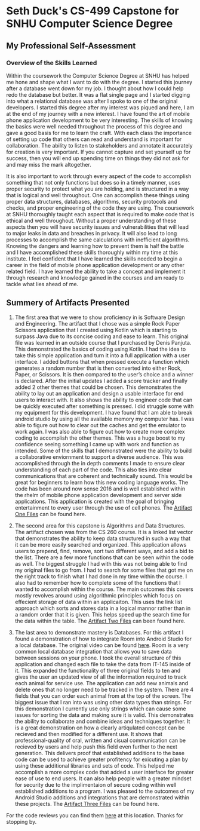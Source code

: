 # Seth Duck's CS-499 Capstone for SNHU Computer Science Degree

## My Professional Self-Assessment
### Overview of the Skills Learned
Within the coursework the Computer Science Degree at SNHU has helped me hone and shape what I want to do with the degree. I started this journey after a database went down for my job. I thought about how I could help redo the database but better. It was a flat single page and I started digging into what a relational database was after I spoke to one of the original developers. I started this degree after my interest was piqued and here, I am at the end of my journey with a new interest. I have found the art of mobile phone application development to be very interesting. The skills of knowing the basics were well needed throughout the process of this degree and gave a good basis for me to learn the craft. With each class the importance of setting up code that others can read and understand is important for collaboration. The ability to listen to stakeholders and annotate it accurately for creation is very important. If you cannot capture and set yourself up for success, then you will end up spending time on things they did not ask for and may miss the mark altogether.

It is also important to work through every aspect of the code to accomplish something that not only functions but does so in a timely manner, uses proper security to protect what you are holding, and is structured in a way that is logical and well throughout. One can accomplish these things using proper data structures, databases, algorithms, security protocols and checks, and proper engineering of the code they are using. The coursework at SNHU thoroughly taught each aspect that is required to make code that is ethical and well throughout. Without a proper understanding of these aspects then you will have security issues and vulnerabilities that will lead to major leaks in data and breaches in privacy. It will also lead to long processes to accomplish the same calculations with inefficient algorithms. Knowing the dangers and learning how to prevent them is half the battle and I have accomplished these skills thoroughly within my time at this institute. I feel confident that I have learned the skills needed to begin a career in the field of mobile phone application development or any other related field. I have learned the ability to take a concept and implement it through research and knowledge gained in the courses and am ready to tackle what lies ahead of me.

## Summery of Artifacts Presented 

1. The first area that we were to show proficiency in is Software Design and Engineering. The artifact that I chose was a simple Rock Paper Scissors application that I created using Kotlin which is starting to surpass Java due to its concise coding and ease to learn. This original file was learned in an outside course that I purchased by Denis Panjuta. This demonstrated the basics of coding using Kotlin. I had the idea to take this simple application and turn it into a full application with a user interface. I added buttons that when pressed execute a function which generates a random number that is then converted into either Rock, Paper, or Scissors. It is then compared to the user’s choice and a winner is declared. After the initial updates I added a score tracker and finally added 2 other themes that could be chosen. This demonstrates the ability to lay out an application and design a usable interface for end users to interact with. It also shows the ability to engineer code that can be quickly executed after something is pressed. I did struggle some with my equipment for this development. I have found that I am able to break android studio by using all the available memory my computer has. I was able to figure out how to clear out the caches and get the emulator to work again. I was also able to figure out how to create more complex coding to accomplish the other themes. This was a huge boost to my confidence seeing something I came up with work and function as intended. Some of the skills that I demonstrated were the ability to build a collaborative enviornment to support a diverse audience. This was accomplished through the in depth comments I made to ensure clear understanding of each part of the code. This also ties into clear communications that are coherent and technically sound. This would be great for beginners to learn how this new coding language works. The code has been around now sense 2016 and is well established within the rhelm of mobile phone application development and server side applications. This application is created with the goal of bringing entertainment to every user through the use of cell phones. The [Artifact One Files](https://github.com/ARealLifeDuck/ARealLifeDuck.github.io/tree/main/Artifact1) can be found here.

2. The second area for this capstone is Algorithms and Data Structures. The artifact chosen was from the CS 260 course. It is a linked list vector that demonstrates the ability to keep data structured in such a way that it can be more easily searched and organized. This application allows users to prepend, find, remove, sort two different ways, and add a bid to the list. There are a few more functions that can be seen within the code as well. The biggest struggle I had with this was not being able to find my original files to go from. I had to search for some files that got me on the right track to finish what I had done in my time within the course. I also had to remember how to complete some of the functions that I wanted to accomplish within the course. The main outcomes this covers mostly revolves around using algorithmic principles which focus on effecient storage of data within an applicaiton. This uses the link list approach which sorts and stores data in a logical mannor rather than in a random order that it is given. This helps speed up the search time for the data within the table. The [Artifact Two Files](https://github.com/ARealLifeDuck/ARealLifeDuck.github.io/tree/main/Artifact2) can been found here.

3. The last area to demonstrate mastery is Databases. For this artifact I found a demonstration of how to integrate Room into Android Studio for a local database. The original video can be found [here](https://www.youtube.com/watch?v=bOd3wO0uFr8). Room is a very common local database integration that allows you to save data between sessions on your phone. I took the overall structure of this application and changed each file to take the data from IT-145 inside of it. This expanded the functionality of three original fields to ten and gives the user an updated view of all the information required to track each animal for service use. The application can add new animals and delete ones that no longer need to be tracked in the system. There are 4 fields that you can order each animal from at the top of the screen. The biggest issue that I ran into was using other data types than strings. For this demonstration I currently use only strings which can cause some issues for sorting the data and making sure it is valid. This demonstrates the ability to collaborate and combine ideas and techniques together. It is a great demonstration on how a clearly artiqulated concept can be recieved and then modified for a different use. It shows that professional-quality of oral, written and cisual communication can be recieved by users and help push this field even further to the next generation. This delivers proof that established additions to the base code can be used to achieve greater profitency for exicuting a plan by using these additional libraries and sets of code. This helped me accomplish a more complex code that added a user interface for greater ease of use to end users. It can also help people with a greater mindset for security due to the implimentaion of secure coding within well established additions to a program. I was pleased to the outcomes of my Android Studio additions and integrations that are demonstrated within these projects. The [Artifact Three Files](https://github.com/ARealLifeDuck/ARealLifeDuck.github.io/tree/main/Artifact3/RoomGuideAndroid-masterOriginal) can be found here.

For the code reviews you can find them [here](https://github.com/ARealLifeDuck/ARealLifeDuck.github.io/tree/main/Code%20Reviews) at this location. Thanks for stopping by.
